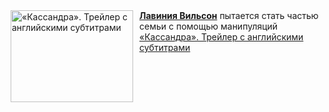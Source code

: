 <!--2025-01-12 11:00:15-->
<div class="yb">
  <div class="rss smaller1 kino_kino"><a href="https://www.kino-teatr.ru/video/45387/" title="«Кассандра». Трейлер с английскими субтитрами"><img src="https://www.kino-teatr.ru/video/7/8/45387/poster.jpg" width="196" height="147" align="left" hspace="5" style="margin: 0px 10px 0px 5px" alt="«Кассандра». Трейлер с английскими субтитрами"/></a><a href=https://www.kino-teatr.ru/kino/acter/w/euro/110169/bio/ target=_blank><strong>Лавиния Вильсон</strong></a> пытается стать частью семьи с помощью манипуляций <br><a class="light" href="https://www.kino-teatr.ru/video/45387/">«Кассандра». Трейлер с английскими субтитрами</a></div>
</div>
